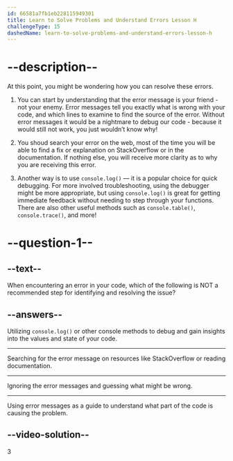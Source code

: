 ```yaml
---
id: 66581a7fb1eb228115949301
title: Learn to Solve Problems and Understand Errors Lesson H
challengeType: 15
dashedName: learn-to-solve-problems-and-understand-errors-lesson-h
---
```


# --description--

At this point, you might be wondering how you can resolve these errors.

1. You can start by understanding that the error message is your friend - not your enemy. Error messages tell you exactly what is wrong with your code, and which lines to examine to find the source of the error. Without error messages it would be a nightmare to debug our code - because it would still not work, you just wouldn’t know why!

1. You shoud search your error on the web, most of the time you will be able to find a fix or explanation on StackOverflow or in the documentation. If nothing else, you will receive more clarity as to why you are receiving this error.

1. Another way is to use `console.log()` — it is a popular choice for quick debugging. For more involved troubleshooting, using the debugger might be more appropriate, but using `console.log()` is great for getting immediate feedback without needing to step through your functions. There are also other useful methods such as `console.table()`, `console.trace()`, and more!

# --question-1--

## --text--

When encountering an error in your code, which of the following is NOT a recommended step for identifying and resolving the issue?

## --answers--

Utilizing `console.log()` or other console methods to debug and gain insights into the values and state of your code.

---

Searching for the error message on resources like StackOverflow or reading documentation.

---

Ignoring the error messages and guessing what might be wrong.

---

Using error messages as a guide to understand what part of the code is causing the problem.

## --video-solution--

3
